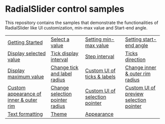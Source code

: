 # RadialSlider control samples

This repository contains the samples that demonstrate the functionalities of RadialSlider like UI customization, min-max value and Start-end angle.

<table>
 <tr>
  <td><a href="Samples/Getting-Started">Getting Started</a></td>
  <td><a href="Samples/RadialSlider-Features">Select a value</a></td> 
  <td><a href="Samples/RadialSlider-Features">Setting min-max value</a></td>
  <td><a href="Samples/RadialSlider-Features">Setting start-end angle</a></td>
 </tr>
 <tr>
   <td><a href="Samples/RadialSlider-Features">Display selected value</a></td>
   <td><a href="Samples/RadialSlider-Features">Tick display interval</a></td>
   <td><a href="Samples/RadialSlider-Features">Step interval</a></td>
   <td><a href="Samples/RadialSlider-Features">Ticks direction</a></td>
 </tr>
 <tr>
   <td><a href="Samples/RadialSlider-Features">Display maximum value</a></td>
   <td><a href="Samples/RadialSlider-Features">Change tick and label radius</a></td>
   <td><a href="Samples/Custom-UI">Custom UI of ticks & labels</a></td>
   <td><a href="Samples/RadialSlider-Features">Change inner & outer rim radius</a></td>
 </tr>
 <tr>
   <td><a href="Samples/RadialSlider-Features">Custom appearance of inner & outer rim</a></td>
   <td><a href="Samples/RadialSlider-Features">Change selection pointer radius</a></td>
   <td><a href="Samples/Custom-UI">Custom UI of selection pointer</a></td>
   <td><a href="Samples/Custom-UI">Custom UI of preview selection pointer</a></td>
 </tr>
 <tr>
   <td><a href="Samples/Label-Formatting">Text formatting</a></td>
   <td><a href="Samples/Themes">Theme</a></td>
   <td><a href="Samples/RadialSlider-Features">Appearance</a></td>
 </tr>
</table>
